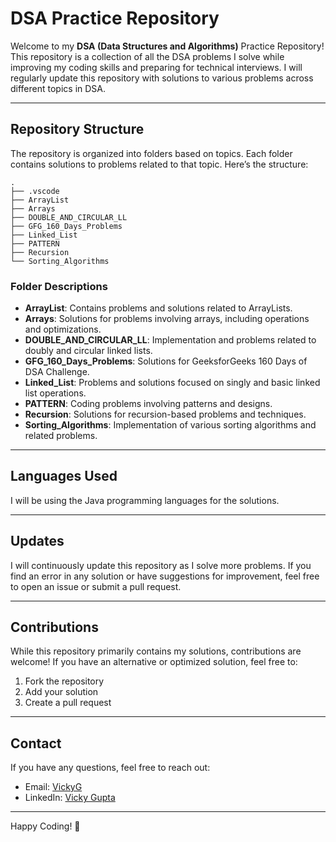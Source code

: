 # DSA Practice Repository

Welcome to my **DSA (Data Structures and Algorithms)** Practice Repository! This repository is a collection of all the DSA problems I solve while improving my coding skills and preparing for technical interviews. I will regularly update this repository with solutions to various problems across different topics in DSA.

---

## Repository Structure
The repository is organized into folders based on topics. Each folder contains solutions to problems related to that topic. Here’s the structure:

```
.
├── .vscode
├── ArrayList
├── Arrays
├── DOUBLE_AND_CIRCULAR_LL
├── GFG_160_Days_Problems
├── Linked_List
├── PATTERN
├── Recursion
└── Sorting_Algorithms
```

### Folder Descriptions
- **ArrayList**: Contains problems and solutions related to ArrayLists.
- **Arrays**: Solutions for problems involving arrays, including operations and optimizations.
- **DOUBLE_AND_CIRCULAR_LL**: Implementation and problems related to doubly and circular linked lists.
- **GFG_160_Days_Problems**: Solutions for GeeksforGeeks 160 Days of DSA Challenge.
- **Linked_List**: Problems and solutions focused on singly and basic linked list operations.
- **PATTERN**: Coding problems involving patterns and designs.
- **Recursion**: Solutions for recursion-based problems and techniques.
- **Sorting_Algorithms**: Implementation of various sorting algorithms and related problems.

---

## Languages Used
I will be using the Java programming languages for the solutions.

---


## Updates
I will continuously update this repository as I solve more problems. If you find an error in any solution or have suggestions for improvement, feel free to open an issue or submit a pull request.

---

## Contributions
While this repository primarily contains my solutions, contributions are welcome! If you have an alternative or optimized solution, feel free to:
1. Fork the repository
2. Add your solution
3. Create a pull request

---

## Contact
If you have any questions, feel free to reach out:
- Email: [VickyG](vickyguptagkp55@gmail.com)
- LinkedIn: [Vicky Gupta](linkedin.com/in/vicky-gupta-2293b9250)

---

Happy Coding! :rocket:

